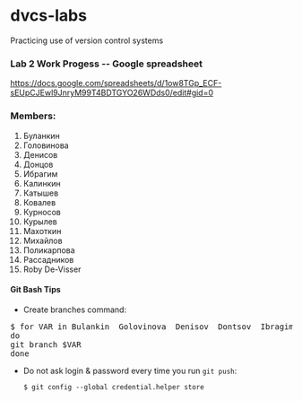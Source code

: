 # dvcs-labs
Practicing use of version control systems

### Lab 2 Work Progess -- Google spreadsheet

<https://docs.google.com/spreadsheets/d/1ow8TGp_ECF-sEUpCJEwl9JnryM99T4BDTGYO26WDds0/edit#gid=0>

### Members: 

1. Буланкин
1. Головинова
1. Денисов
1. Донцов
1. Ибрагим
1. Калинкин
1. Катышев
1. Ковалев
1. Курносов
1. Курылев
1. Махоткин
1. Михайлов
1. Поликарпова
1. Рассадников
1. Roby De-Visser

#### Git Bash Tips

* Create branches command:

<pre>$ for VAR in Bulankin  Golovinova  Denisov  Dontsov  Ibragim  Kalinkin  Katyshev  Kovalev  Kurnosov  Kurylev  Mahotkin  Mihailov  Polikarpova  Rassadnikov Roby
do
git branch $VAR
done
</pre>


* Do not ask login & password every time you run `git push`:

    `$ git config --global credential.helper store`
